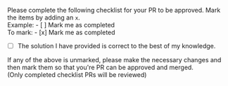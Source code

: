 Please complete the following checklist for your PR to be approved. Mark the items by adding an `x`.   
Example:  - [ ] Mark me as completed  
To mark: - [x] Mark me as completed

- [ ] The solution I have provided is correct to the best of my knowledge.

If any of the above is unmarked, please make the necessary changes and then mark them so that you're PR can be approved and merged.  
(Only completed checklist PRs will be reviewed)   
